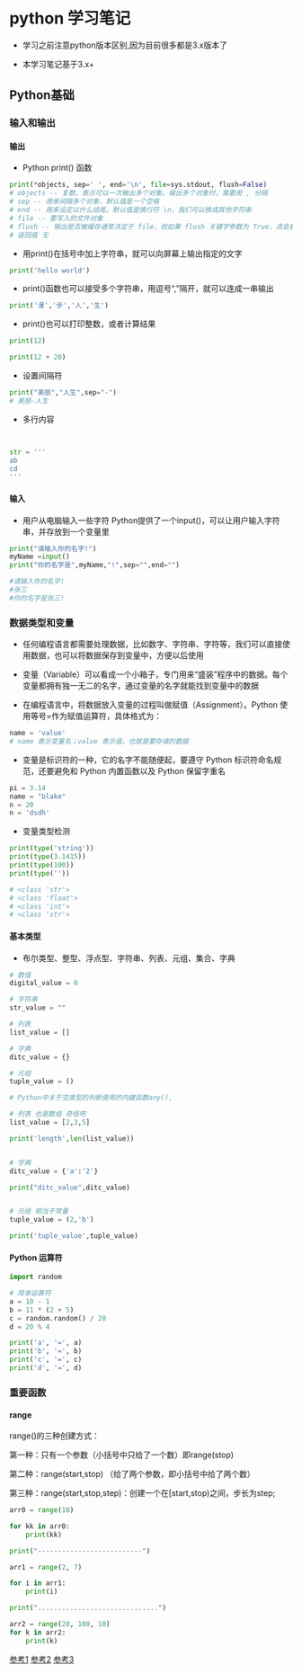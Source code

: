 

# python 学习笔记

+ 学习之前注意python版本区别,因为目前很多都是3.x版本了

+ 本学习笔记基于3.x+



## Python基础


### 输入和输出



#### 输出

+ Python print() 函数

```python
print(*objects, sep=' ', end='\n', file=sys.stdout, flush=False)
# objects -- 复数，表示可以一次输出多个对象。输出多个对象时，需要用 , 分隔
# sep -- 用来间隔多个对象，默认值是一个空格
# end -- 用来设定以什么结尾。默认值是换行符 \n，我们可以换成其他字符串
# file -- 要写入的文件对象
# flush -- 输出是否被缓存通常决定于 file，但如果 flush 关键字参数为 True，流会被强制刷新
# 返回值 无

```


+ 用print()在括号中加上字符串，就可以向屏幕上输出指定的文字


```python
print('hello world')
```

+ print()函数也可以接受多个字符串，用逗号“,”隔开，就可以连成一串输出

```python
print('漫','步','人','生')
```

+ print()也可以打印整数，或者计算结果

```python
print(12) 

print(12 + 20)
```

+ 设置间隔符

```python
print("美丽","人生",sep="-")
# 美丽-人生
```

+ 多行内容

```python


str = '''
ab
cd
'''

```


#### 输入

+ 用户从电脑输入一些字符 Python提供了一个input()，可以让用户输入字符串，并存放到一个变量里

```python
print("请输入你的名字!")
myName =input() 
print("你的名字是",myName,"!",sep="",end="")

#请输入你的名字!
#张三
#你的名字是张三!
```


### 数据类型和变量

+ 任何编程语言都需要处理数据，比如数字、字符串、字符等，我们可以直接使用数据，也可以将数据保存到变量中，方便以后使用
+ 变量（Variable）可以看成一个小箱子，专门用来“盛装”程序中的数据。每个变量都拥有独一无二的名字，通过变量的名字就能找到变量中的数据

+ 在编程语言中，将数据放入变量的过程叫做赋值（Assignment）。Python 使用等号=作为赋值运算符，具体格式为：

```python
name = 'value'
# name 表示变量名；value 表示值，也就是要存储的数据
```

+ 变量是标识符的一种，它的名字不能随便起，要遵守 Python 标识符命名规范，还要避免和 Python 内置函数以及 Python 保留字重名

```python
pi = 3.14
name = "blake" 
n = 20
n = 'dsdh'

```

+ 变量类型检测

```python
print(type('string'))
print(type(3.1415))
print(type(100))
print(type(''))

# <class 'str'>
# <class 'float'>
# <class 'int'>
# <class 'str'>

```


#### 基本类型

+ 布尔类型、整型、浮点型、字符串、列表、元组、集合、字典

```python
# 数值
digital_value = 0

# 字符串
str_value = "" 

# 列表
list_value = []

# 字典
ditc_value = {}

# 元组
tuple_value = ()

# Python中关于空类型的判断使用的内建函数any(),
```


```python
# 列表 也是数组 奇怪吧
list_value = [2,3,5]

print('length',len(list_value))


# 字典
ditc_value = {'a':'2'}

print("ditc_value",ditc_value)


# 元组 相当于常量
tuple_value = (2,'b')

print('tuple_value',tuple_value)
```


#### Python 运算符

```python
import random

# 简单运算符
a = 10 - 1
b = 11 * (2 + 5)
c = random.random() / 20
d = 20 % 4

print('a', '=', a)
print('b', '=', b)
print('c', '=', c)
print('d', '=', d)

```


### 重要函数

#### range

range()的三种创建方式：

第一种：只有一个参数（小括号中只给了一个数）即range(stop) 

第二种：range(start,stop) （给了两个参数，即小括号中给了两个数）

第三种：range(start,stop,step)：创建一个在[start,stop)之间，步长为step;

```python
arr0 = range(10)

for kk in arr0:
    print(kk)

print("--------------------------")

arr1 = range(2, 7)

for i in arr1:
    print(i)

print("..............................")

arr2 = range(20, 100, 10)
for k in arr2:
    print(k)

```


[参考1](https://www.runoob.com/python/python-numbers.html)
[参考2](http://c.biancheng.net/view/2171.html)
[参考3](https://www.liaoxuefeng.com/wiki/1016959663602400/1017106984190464)


